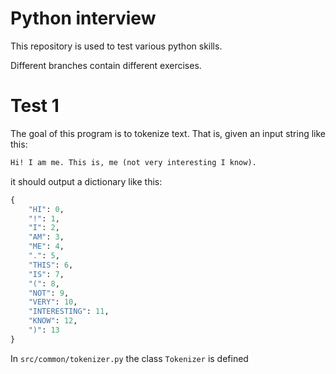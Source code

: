 # Python interview
This repository is used to test various python skills.

Different branches contain different exercises.

# Test 1
The goal of this program is to tokenize text. That is, given an input string like this:

```txt
Hi! I am me. This is, me (not very interesting I know).
```

it should output a dictionary like this:

```python
{
    "HI": 0,
    "!": 1,
    "I": 2,
    "AM": 3,
    "ME": 4,
    ".": 5,
    "THIS": 6,
    "IS": 7,
    "(": 8,
    "NOT": 9,
    "VERY": 10,
    "INTERESTING": 11,
    "KNOW": 12,
    ")": 13
}
```

In `src/common/tokenizer.py` the class `Tokenizer` is defined